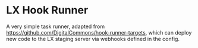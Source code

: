 # LX Hook Runner

A very simple task runner, adapted from https://github.com/DigitalCommons/hook-runner-targets, which
can deploy new code to the LX staging server via webhooks defined in the config.
